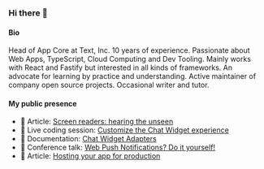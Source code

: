 ### Hi there 👋

#### Bio 

Head of App Core at Text, Inc. 10 years of experience. Passionate about Web Apps, TypeScript, Cloud Computing and Dev Tooling. Mainly works with React and Fastify but interested in all kinds of frameworks. An advocate for learning by practice and understanding. Active maintainer of company open source projects. Occasional writer and tutor.

#### My public presence
- 📖 Article: [Screen readers: hearing the unseen](https://developers.livechat.com/updates/livechat-accessibility-screen-readers)
- 🎥 Live coding session: [Customize the Chat Widget experience](https://www.youtube.com/watch?v=xSRsKhhM4hM)
- 📖 Documentation: [Chat Widget Adapters](https://developers.livechat.com/docs/extending-chat-widget/chat-widget-adapters)
- 🎥 Conference talk: [Web Push Notifications? Do it yourself!](https://www.youtube.com/watch?v=wqvgdyXfm08)
- 📖 Article: [Hosting your app for production](https://developers.livechat.com/updates/hosting-apps-for-production)

